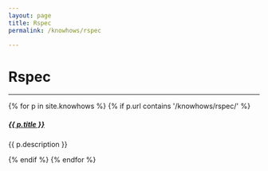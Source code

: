 ```yaml
---
layout: page
title: Rspec
permalink: /knowhows/rspec

---
```


# Rspec
<div class="section-index">
  <hr class="panel-line">
  {% for p in site.knowhows %}
    {% if p.url contains '/knowhows/rspec/' %}
      <div class="entry">
        <h5><a href="{{ p.url | prepend: site.baseurl }}">{{ p.title }}</a></h5>
        <p>{{ p.description }}</p>
      </div>
    {% endif %}
  {% endfor %}
</div>
